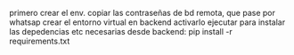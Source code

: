 primero crear el env. 
copiar las contraseñas de bd remota, que pase por whatsap
crear el entorno virtual en backend
activarlo
ejecutar para instalar las depedencias etc necesarias
desde backend:
pip install -r requirements.txt
